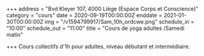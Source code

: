 +++
address = "Bvd Kleyer 107, 4000 Liège (Espace Corps et Conscience)"
category = "cours"
date = 2020-09-19T00:00:00Z
enddate = 2021-01-30T00:00:00Z
img = "/v1594799917/Sam_10h_ordcwe.png"
schedule_in = "10:00"
schedule_out = "11:00"
title = "Cours de yoga adultes /Samedi matin"

+++
Cours collectifs d'1h pour adultes, niveau débutant et intermédiaire. 